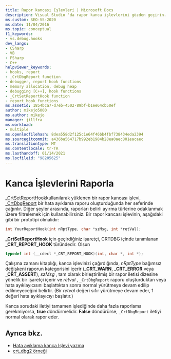 ```yaml
---
title: Rapor kancası Işlevleri | Microsoft Docs
description: Visual Studio 'da rapor kanca işlevlerini gözden geçirin. _CrtSetReportHook kullanılarak yüklenen bir rapor kancası işlevi, _CrtDbgReport bir hata ayıklama raporu oluşturduğunda her seferinde çağırılır.
ms.custom: SEO-VS-2020
ms.date: 11/04/2016
ms.topic: conceptual
f1_keywords:
- vs.debug.hooks
dev_langs:
- CSharp
- VB
- FSharp
- C++
helpviewer_keywords:
- hooks, report
- _CrtDbgReport function
- debugger, report hook functions
- memory allocation, debug heap
- debugging [C++], hook functions
- _CrtSetReportHook function
- report hook functions
ms.assetid: 1854bca7-d7eb-4502-89bf-b1ee64cb50ef
author: mikejo5000
ms.author: mikejo
manager: jillfra
ms.workload:
- multiple
ms.openlocfilehash: 8dea558d2f125c1e64f46bb4fbf738434eda2394
ms.sourcegitcommit: a436ba564717b992eb1984b28ea0aec801eacaec
ms.translationtype: MT
ms.contentlocale: tr-TR
ms.lasthandoff: 01/14/2021
ms.locfileid: "98205625"
---
```

# <a name="report-hook-functions"></a>Kanca İşlevlerini Raporla
[_CrtSetReportHook](/cpp/c-runtime-library/reference/crtsetreporthook)kullanılarak yüklenen bir rapor kancası işlevi, [_CrtDbgReport](/cpp/c-runtime-library/reference/crtdbgreport-crtdbgreportw) bir hata ayıklama raporu oluşturduğunda her seferinde çağırılır. Diğer şeyler arasında, raporları belirli ayırma türlerine odaklanmak üzere filtrelemek için kullanabilirsiniz. Bir rapor kancası işlevinin, aşağıdaki gibi bir prototipi olmalıdır:

```cpp
int YourReportHook(int nRptType, char *szMsg, int *retVal);
```

 **_CrtSetReportHook** için geçirdiğiniz işaretçi, CRTDBG içinde tanımlanan **_CRT_REPORT_HOOK** türündedir. Olsun

```cpp
typedef int (__cdecl *_CRT_REPORT_HOOK)(int, char *, int *);
```

 Çalışma zamanı kitaplığı, kanca işlevinizi çağırdığında, *nRptType* bağımsız değişkeni raporun kategorisini içerir (**_CRT_WARN**, **_CRT_ERROR** veya **_CRT_ASSERT**), *szMsg* , tam olarak birleştirilmiş bir rapor iletisi dizesine yönelik bir işaretçi içerir ve *retval* , `_CrtDbgReport` raporu oluşturduktan veya hata ayıklayıcısını başlattıktan sonra normal yürütmeye devam edilip edilmeyeceğini belirtir. (Bir *retval* değeri sıfır yürütmeye devam eder, 1 değeri hata ayıklayıcıyı başlatır.)

 Kanca sorudaki iletiyi tamamen işlediğinde daha fazla raporlama gerekmiyorsa, **true** döndürmelidir. **False** döndürürse, `_CrtDbgReport` iletiyi normal olarak rapor eder.

## <a name="see-also"></a>Ayrıca bkz.
- [Hata ayıklama kanca Işlevi yazma](../debugger/debug-hook-function-writing.md)
- [crt_dbg2 örneği](https://github.com/Microsoft/VCSamples/tree/master/VC2010Samples/crt/crt_dbg2)
